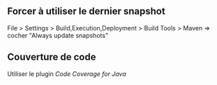 

## Forcer à utiliser le dernier snapshot
File > Settings > Build,Execution,Deployment > Build Tools > Maven => cocher "Always update snapshots"

## Couverture de code
Utiliser le plugin *Code Coverage for Java*

